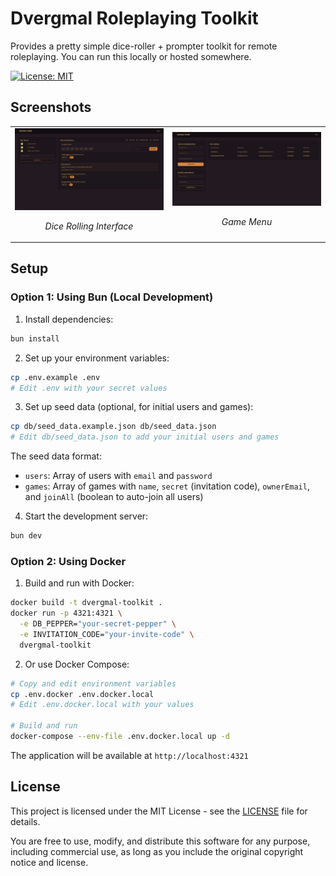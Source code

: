 # Dvergmal Roleplaying Toolkit

Provides a pretty simple dice-roller + prompter toolkit for remote roleplaying. You can run this locally or hosted somewhere.

[![License: MIT](https://img.shields.io/badge/License-MIT-yellow.svg)](https://opensource.org/licenses/MIT)

## Screenshots

<table>
  <tr>
    <td width="45%">
      <img src="screenshots/rolltray.png" alt="Roll Tray" />
      <p align="center"><em>Dice Rolling Interface</em></p>
    </td>
    <td width="45%">
      <img src="screenshots/menu.png" alt="Menu" />
      <p align="center"><em>Game Menu</em></p>
    </td>
  </tr>
</table>

## Setup

### Option 1: Using Bun (Local Development)

1. Install dependencies:
```sh
bun install
```

2. Set up your environment variables:
```sh
cp .env.example .env
# Edit .env with your secret values
```

3. Set up seed data (optional, for initial users and games):
```sh
cp db/seed_data.example.json db/seed_data.json
# Edit db/seed_data.json to add your initial users and games
```

The seed data format:
- `users`: Array of users with `email` and `password`
- `games`: Array of games with `name`, `secret` (invitation code), `ownerEmail`, and `joinAll` (boolean to auto-join all users)

4. Start the development server:
```sh
bun dev
```

### Option 2: Using Docker

1. Build and run with Docker:
```sh
docker build -t dvergmal-toolkit .
docker run -p 4321:4321 \
  -e DB_PEPPER="your-secret-pepper" \
  -e INVITATION_CODE="your-invite-code" \
  dvergmal-toolkit
```

2. Or use Docker Compose:
```sh
# Copy and edit environment variables
cp .env.docker .env.docker.local
# Edit .env.docker.local with your values

# Build and run
docker-compose --env-file .env.docker.local up -d
```

The application will be available at `http://localhost:4321`

## License

This project is licensed under the MIT License - see the [LICENSE](LICENSE) file for details.

You are free to use, modify, and distribute this software for any purpose, including commercial use, as long as you include the original copyright notice and license.
